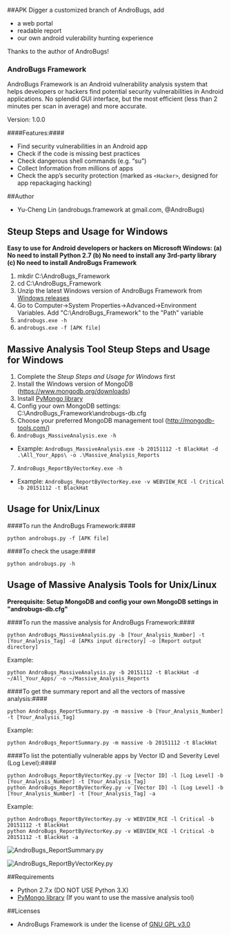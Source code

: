 
##APK Digger
a customized branch of AndroBugs, add
* a web portal
* readable report
* our own android vulerability hunting experience

Thanks to the author of AndroBugs!

### AndroBugs Framework

AndroBugs Framework is an Android vulnerability analysis system that helps developers or hackers find potential security vulnerabilities in Android applications. 
No splendid GUI interface, but the most efficient (less than 2 minutes per scan in average) and more accurate.

Version: 1.0.0

####Features:####

- Find security vulnerabilities in an Android app
- Check if the code is missing best practices
- Check dangerous shell commands (e.g. “su”)
- Collect Information from millions of apps
- Check the app’s security protection (marked as ```<Hacker>```, designed for app repackaging hacking)


##Author

- Yu-Cheng Lin  (androbugs.framework at gmail.com, @AndroBugs)

## Steup Steps and Usage for Windows

**Easy to use for Android developers or hackers on Microsoft Windows: (a) No need to install Python 2.7 (b) No need to install any 3rd-party library (c) No need to install AndroBugs Framework**

1. mkdir C:\AndroBugs_Framework
2. cd C:\AndroBugs_Framework
3. Unzip the latest Windows version of AndroBugs Framework from [Windows releases](https://github.com/AndroBugs/AndroBugs_Framework/releases)
4. Go to Computer->System Properties->Advanced->Environment Variables. Add "C:\AndroBugs_Framework" to the "Path" variable
5. ```androbugs.exe -h```
6. ```androbugs.exe -f [APK file]```

## Massive Analysis Tool Steup Steps and Usage for Windows
1. Complete the *Steup Steps and Usage for Windows* first
2. Install the Windows version of MongoDB (https://www.mongodb.org/downloads)
3. Install [PyMongo library](http://api.mongodb.org/python/current/installation.html)
4. Config your own MongoDB settings: C:\AndroBugs_Framework\androbugs-db.cfg
5. Choose your preferred MongoDB management tool (http://mongodb-tools.com/)
6. ```AndroBugs_MassiveAnalysis.exe -h```
  - Example: ```AndroBugs_MassiveAnalysis.exe -b 20151112 -t BlackHat -d .\All_Your_Apps\ -o .\Massive_Analysis_Reports```
7. ```AndroBugs_ReportByVectorKey.exe -h```
  - Example: ```AndroBugs_ReportByVectorKey.exe -v WEBVIEW_RCE -l Critical -b 20151112 -t BlackHat```

## Usage for Unix/Linux

####To run the AndroBugs Framework:####

```
python androbugs.py -f [APK file]
```

####To check the usage:####

```
python androbugs.py -h
```

## Usage of Massive Analysis Tools for Unix/Linux

**Prerequisite: Setup MongoDB and config your own MongoDB settings in "androbugs-db.cfg"**

####To run the massive analysis for AndroBugs Framework:####

```
python AndroBugs_MassiveAnalysis.py -b [Your_Analysis_Number] -t [Your_Analysis_Tag] -d [APKs input directory] -o [Report output directory]
```
 
Example:
```
python AndroBugs_MassiveAnalysis.py -b 20151112 -t BlackHat -d ~/All_Your_Apps/ -o ~/Massive_Analysis_Reports
```


####To get the summary report and all the vectors of massive analysis:####

```
python AndroBugs_ReportSummary.py -m massive -b [Your_Analysis_Number] -t [Your_Analysis_Tag]
```

Example:
```
python AndroBugs_ReportSummary.py -m massive -b 20151112 -t BlackHat
```


####To list the potentially vulnerable apps by Vector ID and Severity Level (Log Level):####

```
python AndroBugs_ReportByVectorKey.py -v [Vector ID] -l [Log Level] -b [Your_Analysis_Number] -t [Your_Analysis_Tag]
python AndroBugs_ReportByVectorKey.py -v [Vector ID] -l [Log Level] -b [Your_Analysis_Number] -t [Your_Analysis_Tag] -a
```

Example:
```
python AndroBugs_ReportByVectorKey.py -v WEBVIEW_RCE -l Critical -b 20151112 -t BlackHat
python AndroBugs_ReportByVectorKey.py -v WEBVIEW_RCE -l Critical -b 20151112 -t BlackHat -a
```

![AndroBugs_ReportSummary.py](http://www.androbugs.com/images/v1.0.0/MassiveAnalysisTool2.png)

![AndroBugs_ReportByVectorKey.py](http://www.androbugs.com/images/v1.0.0/MassiveAnalysisTool1.png)

##Requirements

- Python 2.7.x (DO NOT USE Python 3.X)
- [PyMongo library](http://api.mongodb.org/python/current/installation.html) (If you want to use the massive analysis tool)

##Licenses

* AndroBugs Framework is under the license of [GNU GPL v3.0](http://www.gnu.org/licenses/gpl-3.0.txt)

